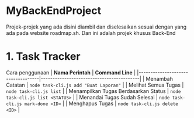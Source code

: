 # MyBackEndProject
Projek-projek yang ada disini diambil dan diselesaikan sesuai dengan yang ada pada website roadmap.sh. Dan ini adalah projek khusus Back-End

# 1. Task Tracker
Cara penggunaan
| **Nama Perintah**                 | **Command Line**                         |
|-----------------------------------|------------------------------------------|
| Menambah Catatan                 | ```node task-cli.js add "Buat Laporan"``` |
| Melihat Semua Tugas              | ```node task-cli.js list```              |
| Menampilkan Tugas Berdasarkan Status | ```node task-cli.js list <STATUS>```    |
| Menandai Tugas Sudah Selesai      | ```node task-cli.js mark-done <ID>```    |
| Menghapus Tugas                  | ```node task-cli.js delete <ID>```       |


